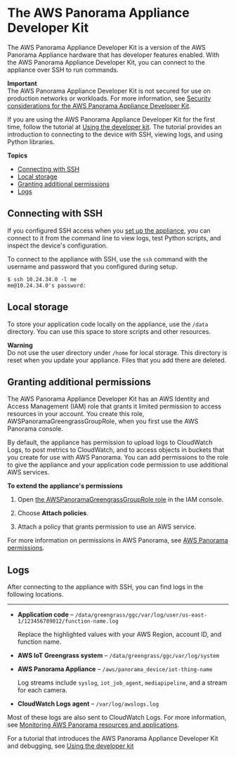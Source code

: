 # The AWS Panorama Appliance Developer Kit<a name="appliance-devkit"></a>

The AWS Panorama Appliance Developer Kit is a version of the AWS Panorama Appliance hardware that has developer features enabled\. With the AWS Panorama Appliance Developer Kit, you can connect to the appliance over SSH to run commands\.

**Important**  
The AWS Panorama Appliance Developer Kit is not secured for use on production networks or workloads\. For more information, see [Security considerations for the AWS Panorama Appliance Developer Kit](security-devkit.md)\.

If you are using the AWS Panorama Appliance Developer Kit for the first time, follow the tutorial at [Using the developer kit](gettingstarted-devkit.md)\. The tutorial provides an introduction to connecting to the device with SSH, viewing logs, and using Python libraries\.

**Topics**
+ [Connecting with SSH](#appliance-devkit-ssh)
+ [Local storage](#appliance-devkit-storage)
+ [Granting additional permissions](#appliance-devkit-permissions)
+ [Logs](#appliance-devkit-logs)

## Connecting with SSH<a name="appliance-devkit-ssh"></a>

If you configured SSH access when you [set up the appliance](gettingstarted-setup.md), you can connect to it from the command line to view logs, test Python scripts, and inspect the device's configuration\.

To connect to the appliance with SSH, use the `ssh` command with the username and password that you configured during setup\.

```
$ ssh 10.24.34.0 -l me
me@10.24.34.0's password:
```

## Local storage<a name="appliance-devkit-storage"></a>

To store your application code locally on the appliance, use the `/data` directory\. You can use this space to store scripts and other resources\.

**Warning**  
Do not use the user directory under `/home` for local storage\. This directory is reset when you update your appliance\. Files that you add there are deleted\.

## Granting additional permissions<a name="appliance-devkit-permissions"></a>

The AWS Panorama Appliance Developer Kit has an AWS Identity and Access Management \(IAM\) role that grants it limited permission to access resources in your account\. You create this role, AWSPanoramaGreengrassGroupRole, when you first use the AWS Panorama console\.

By default, the appliance has permission to upload logs to CloudWatch Logs, to post metrics to CloudWatch, and to access objects in buckets that you create for use with AWS Panorama\. You can add permissions to the role to give the appliance and your application code permission to use additional AWS services\.

**To extend the appliance's permissions**

1. Open [the AWSPanoramaGreengrassGroupRole role](https://console.aws.amazon.com/iam/home#/roles/AWSPanoramaGreengrassGroupRole) in the IAM console\.

1. Choose **Attach policies**\.

1. Attach a policy that grants permission to use an AWS service\.

For more information on permissions in AWS Panorama, see [AWS Panorama permissions](panorama-permissions.md)\.

## Logs<a name="appliance-devkit-logs"></a>

After connecting to the appliance with SSH, you can find logs in the following locations\.

****
+ **Application code** – `/data/greengrass/ggc/var/log/user/us-east-1/123456789012/function-name.log`

  Replace the highlighted values with your AWS Region, account ID, and function name\.
+ **AWS IoT Greengrass system** – `/data/greengrass/ggc/var/log/system`
+ **AWS Panorama Appliance** – `/aws/panorama_device/iot-thing-name`

  Log streams include `syslog`, `iot_job_agent`, `mediapipeline`, and a stream for each camera\.
+ **CloudWatch Logs agent** – `/var/log/awslogs.log`

Most of these logs are also sent to CloudWatch Logs\. For more information, see [Monitoring AWS Panorama resources and applications](panorama-monitoring.md)\.

For a tutorial that introduces the AWS Panorama Appliance Developer Kit and debugging, see [Using the developer kit](gettingstarted-devkit.md)